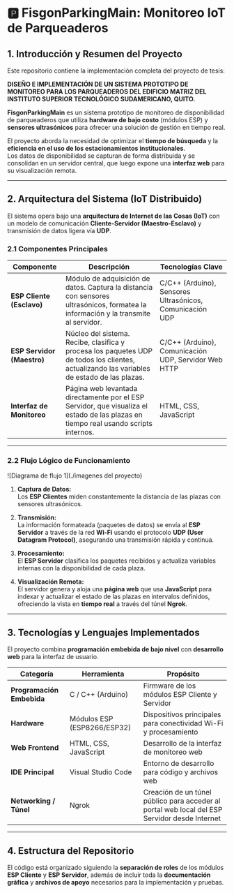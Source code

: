 # 🅿️ FisgonParkingMain: Monitoreo IoT de Parqueaderos  

## 1. Introducción y Resumen del Proyecto  
Este repositorio contiene la implementación completa del proyecto de tesis:  

**DISEÑO E IMPLEMENTACIÓN DE UN SISTEMA PROTOTIPO DE MONITOREO PARA LOS PARQUEADEROS DEL EDIFICIO MATRIZ DEL INSTITUTO SUPERIOR TECNOLÓGICO SUDAMERICANO, QUITO.**

**FisgonParkingMain** es un sistema prototipo de monitoreo de disponibilidad de parqueaderos que utiliza **hardware de bajo costo** (módulos ESP) y **sensores ultrasónicos** para ofrecer una solución de gestión en tiempo real.  

El proyecto aborda la necesidad de optimizar el **tiempo de búsqueda** y la **eficiencia en el uso de los estacionamientos institucionales**.  
Los datos de disponibilidad se capturan de forma distribuida y se consolidan en un servidor central, que luego expone una **interfaz web** para su visualización remota.  

---

## 2. Arquitectura del Sistema (IoT Distribuido)  
El sistema opera bajo una **arquitectura de Internet de las Cosas (IoT)** con un modelo de comunicación **Cliente-Servidor (Maestro-Esclavo)** y transmisión de datos ligera vía **UDP**.  

### 2.1 Componentes Principales  

| **Componente**       | **Descripción** | **Tecnologías Clave** |
|-----------------------|-----------------|------------------------|
| **ESP Cliente (Esclavo)** | Módulo de adquisición de datos. Captura la distancia con sensores ultrasónicos, formatea la información y la transmite al servidor. | C/C++ (Arduino), Sensores Ultrasónicos, Comunicación UDP |
| **ESP Servidor (Maestro)** | Núcleo del sistema. Recibe, clasifica y procesa los paquetes UDP de todos los clientes, actualizando las variables de estado de las plazas. | C/C++ (Arduino), Comunicación UDP, Servidor Web HTTP |
| **Interfaz de Monitoreo** | Página web levantada directamente por el ESP Servidor, que visualiza el estado de las plazas en tiempo real usando scripts internos. | HTML, CSS, JavaScript |

---

### 2.2 Flujo Lógico de Funcionamiento  

![Diagrama de flujo 1](./imagenes del proyecto)

1. **Captura de Datos:**  
   Los **ESP Clientes** miden constantemente la distancia de las plazas con sensores ultrasónicos.  

2. **Transmisión:**  
   La información formateada (paquetes de datos) se envía al **ESP Servidor** a través de la red **Wi-Fi** usando el protocolo **UDP (User Datagram Protocol)**, asegurando una transmisión rápida y continua.  

3. **Procesamiento:**  
   El **ESP Servidor** clasifica los paquetes recibidos y actualiza variables internas con la disponibilidad de cada plaza.  

4. **Visualización Remota:**  
   El servidor genera y aloja una **página web** que usa **JavaScript** para indexar y actualizar el estado de las plazas en intervalos definidos, ofreciendo la vista en **tiempo real** a través del túnel **Ngrok**.  

---

## 3. Tecnologías y Lenguajes Implementados  

El proyecto combina **programación embebida de bajo nivel** con **desarrollo web** para la interfaz de usuario.  

| **Categoría**            | **Herramienta**            | **Propósito** |
|---------------------------|-----------------------------|---------------|
| **Programación Embebida** | C / C++ (Arduino)           | Firmware de los módulos ESP Cliente y Servidor |
| **Hardware**              | Módulos ESP (ESP8266/ESP32) | Dispositivos principales para conectividad Wi-Fi y procesamiento |
| **Web Frontend**          | HTML, CSS, JavaScript       | Desarrollo de la interfaz de monitoreo web |
| **IDE Principal**         | Visual Studio Code          | Entorno de desarrollo para código y archivos web |
| **Networking / Túnel**    | Ngrok                       | Creación de un túnel público para acceder al portal web local del ESP Servidor desde Internet |

---

## 4. Estructura del Repositorio  

El código está organizado siguiendo la **separación de roles** de los módulos **ESP Cliente** y **ESP Servidor**, además de incluir toda la **documentación gráfica** y **archivos de apoyo** necesarios para la implementación y pruebas.  




